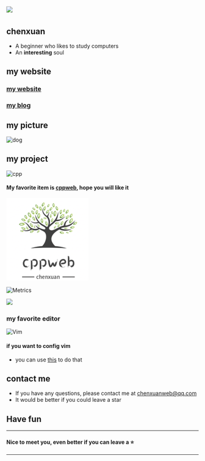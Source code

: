 # ![](https://readme-typing-svg.demolab.com/?lines=Hello,Welcome!;I%27m+ChenXuan;Huster,Dianer,Bytedancer)

## **chenxuan**

- A beginner who likes to study computers
- An **interesting** soul

## my website

### [my website](https://chenxuanweb.top/)

### [my blog](http://blog.chenxuanweb.top/)

## my picture

![dog](https://i.loli.net/2021/10/25/7pQUDsB12GE4tgx.png)

## my project

![cpp](https://github-readme-stats.vercel.app/api?username=chenxuan520&&show_icons=true&theme=radical)

#### My favorite item is [cppweb](https://github.com/chenxuan520/cppweb), hope you will like it

![cppweb](https://github.com/chenxuan520/cppweb/blob/master/logo.png)

![Metrics](https://metrics.lecoq.io/chenxuan520?template=classic&config.timezone=Asia%2FShanghai)

![](https://github-readme-stats.vercel.app/api/top-langs/?username=chenxuan520&layout=compact&hide_border=true&langs_count=5)

### my favorite editor

![Vim](https://edyfox.codecarver.org/html/vim-logo-en.png)

#### if you want to config vim

- you can use [this](https://github.com/chenxuan520/vim-fast) to do that

## contact me

- If you have any questions, please contact me at chenxuanweb@qq.com
- It would be better if you could leave a star

## Have fun

---

#### Nice to meet you, even better if you can leave a ⭐

---

